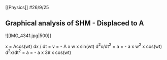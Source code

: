 [[Physics]]
#26/9/25
## Graphical analysis of SHM - Displaced to A
![[IMG_4341.jpg|500]]

x = Acos(wt)
dx / dt = v = - A x w x sin(wt)
d$^2$x/dt$^2$ = a = - a x w$^2$ x cos(wt)
d$^2$x/dt$^2$ = a = - a x 3π x cos(wt)